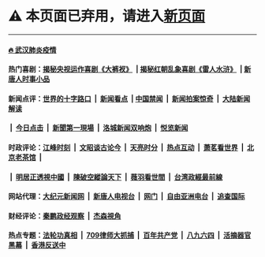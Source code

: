 # ⚠️ 本页面已弃用，请进入[新页面](./link6.md)

---

#### [🔥 武汉肺炎疫情](http://128.199.5.159:10000/videos/corona/)

#### 热门喜剧：[揭秘央视运作喜剧《大裤衩》](http://128.199.5.159:10000/videos/res/big-shorts/) &nbsp;|&nbsp;[揭秘红朝乱象喜剧《雷人水浒》](http://128.199.5.159:10000/videos/res/OutlawsOfMarsh/) &nbsp;|&nbsp;[新唐人时事小品](http://128.199.5.159:10000/videos/res/comedy/)

#### 新闻点评：[世界的十字路口](http://128.199.5.159/tanghao/) &nbsp;|&nbsp; [新闻看点](http://128.199.5.159/news-insight/) &nbsp;|&nbsp;[中国禁闻](http://128.199.5.159/ntdtv-news/) &nbsp;|&nbsp; [新闻拍案惊奇](http://128.199.5.159/dayu/) &nbsp;|&nbsp; [大陆新闻解读](http://128.199.5.159/ntdtv-comedy/)
####   &nbsp;|&nbsp;  [今日点击](http://128.199.5.159/news-click/)  &nbsp;|&nbsp; [新聞第一現場](http://128.199.5.159/primary-scene/) &nbsp;|&nbsp; [洛城新闻双响炮](http://128.199.5.159/la-news/) &nbsp;|&nbsp; [悦览新闻](http://128.199.5.159/dingyue/)

#### 时政评论：[江峰时刻](http://128.199.5.159/today-in-history/) &nbsp;|&nbsp; [文昭谈古论今](http://128.199.5.159/wenzhao/) &nbsp;|&nbsp; [天亮时分](http://128.199.5.159/tianliang/) &nbsp;|&nbsp; [热点互动](http://128.199.5.159/ntdtv-rdhd/) &nbsp;|&nbsp; [萧茗看世界](http://128.199.5.159/simonegao/) &nbsp;|&nbsp; [北京老茶馆](http://128.199.5.159/teahouse/)  &nbsp;|&nbsp;  
####   &nbsp;|&nbsp;  [明居正透視中國](http://128.199.5.159/decoding-china/)  &nbsp;|&nbsp; [陳破空縱論天下](http://128.199.5.159/pokong/)  &nbsp;|&nbsp; [薇羽看世間](http://128.199.5.159/weiyu/)  &nbsp;|&nbsp; [台湾政經最前線](http://128.199.5.159/taiwan/)   

#### 网站代理：[大纪元新闻网](http://128.199.5.159:10080/gb/) &nbsp;|&nbsp; [新唐人电视台](http://128.199.5.159:8808/gb/) &nbsp;|&nbsp; [网门](http://128.199.5.159:11000/) &nbsp;|&nbsp; [自由亚洲电台](http://128.199.5.159:9800/mandarin/) &nbsp;|&nbsp; [追查国际](http://128.199.5.159:10010/)

#### 财经评论：[秦鹏政经观察](http://128.199.5.159/qinpeng/) &nbsp;|&nbsp; [杰森視角 ](http://128.199.5.159/jason/)

#### 热点专题：[法轮功真相](http://128.199.5.159:10000/videos/truth.html) &nbsp;|&nbsp; [709律师大抓捕](http://128.199.5.159:10000/videos/709/) &nbsp;|&nbsp; [百年共产党](http://128.199.5.159:10000/videos/ccp.html) &nbsp;|&nbsp; [八九六四](http://128.199.5.159:10000/videos/88/)  &nbsp;|&nbsp; [活摘器官黑幕](http://128.199.5.159:10000/videos/res/Organs/)  &nbsp;|&nbsp; [香港反送中](http://128.199.5.159:10000/videos/res/hk/) 

<img src='http://gfw-breaker.win/link5.md' width='0px' height='0px'/>
